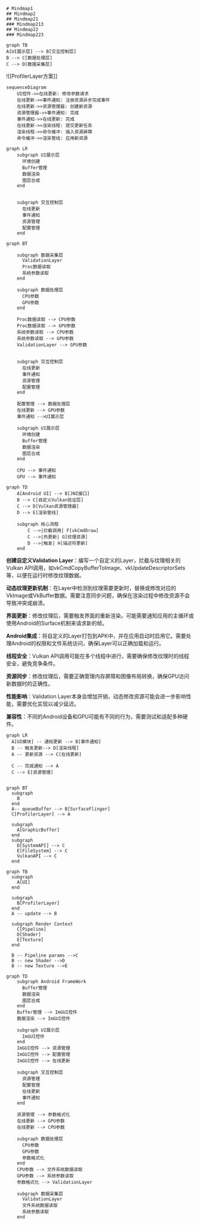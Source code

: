 
```markmap
# Mindmap1
## Mindmap2
## Mindmap21
### Mindmap213
## Mindmap22
### Mindmap223
```

```mermaid
graph TB
A[UI展示层] --> B[交互控制层]
B --> C[数据处理层]
C --> D[数据采集层]
```
![[ProfilerLayer方案]]


```mermaid
sequenceDiagram
    UI控件->>在线更新: 修改参数请求
    在线更新->>事件通知: 注册资源异步完成事件
    在线更新->>资源管理器: 创建新资源
    资源管理器->>事件通知: 完成
    事件通知->>在线更新: 完成
    在线更新->>渲染线程: 提交更新任务
    渲染线程->>命令缓冲: 插入资源屏障
    命令缓冲->>渲染管线: 应用新资源
```
```mermaid
graph LR
    subgraph UI展示层
      环境创建
      Buffer管理
      数据渲染
      图层合成
    end


    subgraph 交互控制层
      在线更新
      事件通知
      资源管理
      配置管理
    end
```
```mermaid
graph BT
    
    subgraph 数据采集层
      ValidationLayer
      Proc数据读取
      系统参数读取
    end
    
    subgraph 数据处理层
      CPU参数
      GPU参数
    end
    
    Proc数据读取 --> CPU参数
    Proc数据读取 --> GPU参数
    系统参数读取 --> CPU参数
    系统参数读取 --> GPU参数
    ValidationLayer --> GPU参数
    

    subgraph 交互控制层
      在线更新
      事件通知
      资源管理
      配置管理
    end
    
    配置管理 --> 数据处理层
    在线更新 --> GPU参数
    事件通知 -->UI展示层
    
    subgraph UI展示层
      环境创建
      Buffer管理
      数据渲染
      图层合成
    end
    
    CPU --> 事件通知
    GPU --> 事件通知
```

```mermaid
graph TD
    A[Android UI] --> B[JNI接口]
    B --> C[自定义Vulkan验证层]
    C --> D[Vulkan资源管理器]
    D --> E[渲染管线]
    
    subgraph 核心流程
        C -->|拦截调用| F[vkCmdDraw]
        C -->|热更新| G[纹理资源]
        D -->|触发| H[描述符更新]
    end
```
**创建自定义Validation Layer**：编写一个自定义的Layer，拦截与纹理相关的Vulkan API调用，如vkCmdCopyBufferToImage、vkUpdateDescriptorSets等，以便在运行时修改纹理数据。

**动态纹理更新机制**：在Layer中检测到纹理需要更新时，替换或修改对应的VkImage或VkBuffer数据。需要注意同步问题，确保在渲染过程中修改资源不会导致冲突或崩溃。

**界面更新**：修改纹理后，需要触发界面的重新渲染。可能需要通知应用的主循环或使用Android的Surface机制来请求新的帧。

**Android集成**：将自定义的Layer打包到APK中，并在应用启动时启用它。需要处理Android的权限和文件系统访问，确保Layer可以正确加载和运行。



**线程安全**：Vulkan API调用可能在多个线程中进行，需要确保修改纹理时的线程安全，避免竞争条件。

**资源同步**：修改纹理后，需要正确管理内存屏障和图像布局转换，确保GPU访问新数据时的正确性。

**性能影响**：Validation Layer本身会增加开销，动态修改资源可能会进一步影响性能，需要优化实现以减少延迟。

**兼容性**：不同的Android设备和GPU可能有不同的行为，需要测试和适配多种硬件。


```mermaid
graph LR
  A[UI模块] -- 通知更新 --> B[事件通知]
  B -- 触发更新--> D[渲染线程]
  A -- 更新资源 --> C[在线更新]
  
  C -- 完成通知 --> A
  C --> E[资源管理]
   
```

```mermaid
graph BT
  subgraph  
    B
  end
  A-- queueBuffer --> B[SurfaceFlinger]
  C[ProfilerLayer] --> A
  
  subgraph  
    A[GraphicBuffer] 
  end
  subgraph  
    D[SystemAPI] --> C
    E[FileSystem] --> C
    VulkanAPI --> C
  end
```

```mermaid
graph TB
  subgraph  
    A[UI]
  end
  
  subgraph  
    B[ProfilerLayer]
  end
  A -- update --> B
  
  subgraph Render Context
    C[Pipeline]
    D[Shader]
    E[Texture]
  end
  
  B -- Pipeline params -->C
  B -- new Shader -->D
  B -- new Texture -->E
```


```mermaid
graph TD
	subgraph Android FrameWork
      Buffer管理
      数据渲染
      图层合成
    end
    Buffer管理 --> ImGUI控件
    数据渲染 --> ImGUI控件
    
    subgraph UI展示层
      ImGUI控件
    end
    ImGUI控件 --> 资源管理
    ImGUI控件 --> 配置管理
    ImGUI控件 --> 在线更新
    
    subgraph 交互控制层
      资源管理
      配置管理
      在线更新
      事件通知
    end
    
    资源管理 --> 参数格式化
    在线更新 --> GPU参数
    在线更新 --> CPU参数
    
    subgraph 数据处理层
      CPU参数
      GPU参数
      参数格式化
    end
    CPU参数 --> 文件系统数据读取
    GPU参数 --> 系统参数读取
    参数格式化 --> ValidationLayer
    
    subgraph 数据采集层
      ValidationLayer
      文件系统数据读取
      系统参数读取
    end

```